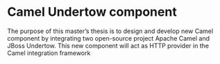 Camel Undertow component
=======================

The purpose of this master’s thesis is to design and develop
new Camel component by integrating two open-source project Apache Camel
and JBoss Undertow. This new component will act as HTTP provider in
the Camel integration framework
